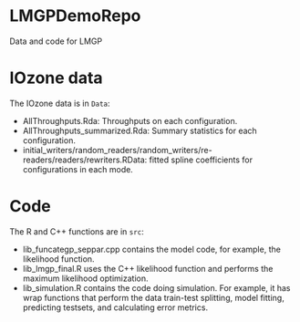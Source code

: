 # LMGPDemoRepo
Data and code for LMGP

# IOzone data
The IOzone data is in `Data`:
- AllThroughputs.Rda: Throughputs on each configuration.
- AllThroughputs_summarized.Rda: Summary statistics for each configuration.
- initial_writers/random_readers/random_writers/re-readers/readers/rewriters.RData: fitted spline coefficients for configurations in each mode.

# Code
The R and C++ functions are in `src`:
- lib_funcategp_seppar.cpp contains the model code, for example, the likelihood function.
- lib_lmgp_final.R uses the C++ likelihood function and performs the maximum likelihood optimization.
- lib_simulation.R contains the code doing simulation. For example, it has wrap functions that perform the data train-test splitting, model fitting, predicting testsets, and calculating error metrics.

